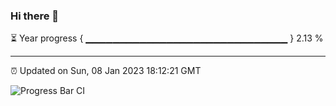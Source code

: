 ### Hi there 👋

⏳ Year progress { ▁▁▁▁▁▁▁▁▁▁▁▁▁▁▁▁▁▁▁▁▁▁▁▁▁▁▁▁▁▁ } 2.13 %

---

⏰ Updated on Sun, 08 Jan 2023 18:12:21 GMT

![Progress Bar CI](https://github.com/liununu/liununu/workflows/Progress%20Bar%20CI/badge.svg)
